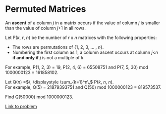 # Permuted Matrices

<p>An <b>ascent</b> of a column <var>j</var> in a matrix occurs if the value of column <var>j</var> is smaller than the value of column <var>j</var>+1 in all rows.
</p><p>
Let P(<var>k</var>, <var>r</var>, <var>n</var>) be the number of <var>r</var> x <var>n</var> matrices with the following properties:</p>

<ul><li>The rows are permutations of {1, 2, 3, ... , <var>n</var>}.</li>
<li> Numbering the first column as 1, a column ascent occurs at column <var>j</var>&lt;<var>n</var> <b>if and only if</b> <var>j</var> is not a multiple of <var>k</var>.</li>

</ul><p>For example, P(1, 2, 3) = 19, P(2, 4, 6) = 65508751 and  P(7, 5, 30) mod 1000000123 = 161858102.</p>

Let Q(<var>n</var>) =$\,  \displaystyle \sum_{k=1}^n\,$ P(<var>k</var>, <var>n</var>, <var>n</var>).<br />
For example, Q(5) = 21879393751 and Q(50) mod 1000000123 = 819573537.

<p>Find Q(50000) mod 1000000123.</p>

[Link to problem](https://projecteuler.net/problem=559)
